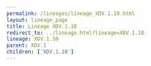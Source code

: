 ```yaml
---
permalink: /lineages/lineage_XDV.1.10.html
layout: lineage_page
title: Lineage XDV.1.10
redirect_to: ../lineage.html?lineage=XDV.1.10
lineage: XDV.1.10
parent: XDV.1
children: ['XDV.1.10']
---
```

